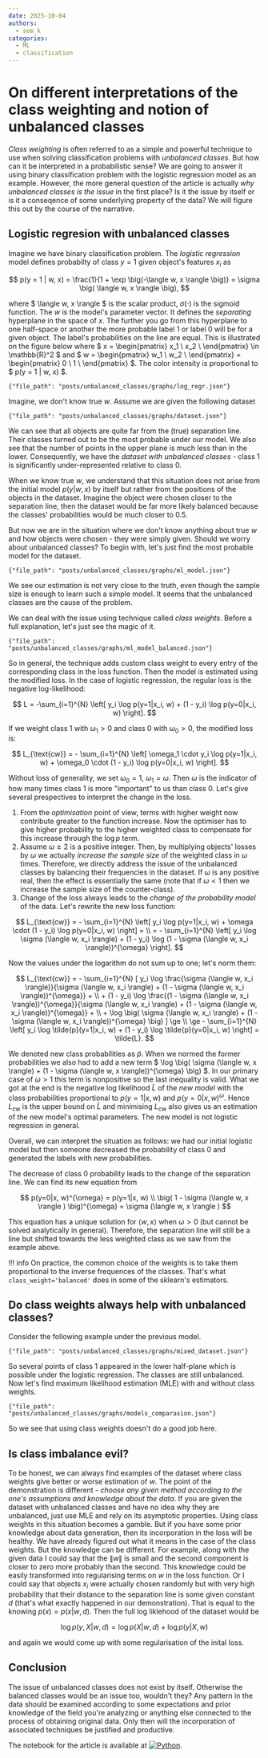 ```yaml
---
date: 2025-10-04
authors:
  - sem_k
categories:
  - ML
  - classification
---
```


# On different interpretations of the class weighting and notion of unbalanced classes

*Class weighting* is often referred to as a simple and powerful technique to use when solving classification problems with *unbalanced classes*. But how can it be interpreted in a probabilistic sense? We are going to answer it using binary classification problem with the logistic regression model as an example. However, the more general question of the article is actually *why unbalanced classes is the issue* in the first place? Is it the issue by itself or is it a conseqence of some underlying property of the data? We will figure this out by the course of the narrative.

<!-- more -->

## Logistic regresion with unbalanced classes

Imagine we have binary classification problem. The *logistic regression* model defines probabilty of class $y = 1$ given object's features $x_i$ as

$$
    p(y = 1 | w, x) = \frac{1}{1 + \exp \big(-\langle w, x \rangle \big)} = \sigma \big( \langle w, x \rangle \big),
$$

where $ \langle w, x \rangle $ is the scalar product, $\sigma(\cdot)$ is the sigmoid function. The $w$ is the model's parameter vector. It defines the *separating* hyperplane in the space of $x$. The further you go from this hyperplane to one half-space or another the more probable label $1$ or label $0$ will be for a given object. The label's probabilities on the line are equal. This is illustrated on the figure below where
    $
    x = \begin{pmatrix}
		x_1 \\
		x_2 \\
	    \end{pmatrix} \in \mathbb{R}^2
    $ 
and 
    $
        w = \begin{pmatrix}
		w_1 \\
		w_2 \\
	        \end{pmatrix} = 
        \begin{pmatrix}
		0 \\
		1 \\
	        \end{pmatrix}
    $.
The color intensity is proportional to $ p(y = 1 | w, x) $.

```plotly
{"file_path": "posts/unbalanced_classes/graphs/log_regr.json"}
```

Imagine, we don't know true $w$. Assume we are given the following dataset

```plotly
{"file_path": "posts/unbalanced_classes/graphs/dataset.json"}
```

We can see that all objects are quite far from the (true) separation line. Their classes turned out to be the most probable under our model. We also see that the number of points in the upper plane is much less than in the lower. Consequently, we have the *dataset with unbalanced classes* - class $1$ is significantly under-represented relative to class $0$.

When we know true $w$, we understand that this situation does not arise from the initial model $p(y|w, x)$ by itself but rather from the positions of the objects in the dataset. Imagine the object were chosen closer to the separation line, then the dataset would be far more likely balanced because the classes' probabilities would be much closer to $0.5$.

But now we are in the situation where we don't know anything about true $w$ and how objects were chosen - they were simply given. Should we worry about unbalanced classes? To begin with, let's just find the most probable model for the dataset.

```plotly
{"file_path": "posts/unbalanced_classes/graphs/ml_model.json"}
```

We see our estimation is not very close to the truth, even though the sample size is enough to learn such a simple model. It seems that the unbalanced classes are the cause of the problem.

We can deal with the issue using technique called *class weights*. Before a full explanation, let's just see the magic of it.

```plotly
{"file_path": "posts/unbalanced_classes/graphs/ml_model_balanced.json"}
```

So in general, the technique adds custom class weight to every entry of the corresponding class in the loss function. Then the model is estimated using the modified loss. In the case of logistic regression, the regular loss is the negative log-likelihood:

$$
    L = -\sum_{i=1}^{N} \left[ y_i \log p(y=1|x_i, w) + (1 - y_i) \log p(y=0|x_i, w) \right].
$$

If we weight class 1 with $\omega_1 > 0$ and class 0 with $\omega_0 > 0$, the modified loss is:

$$
    L_{\text{cw}} = - \sum_{i=1}^{N} \left[ \omega_1 \cdot y_i \log p(y=1|x_i, w) + \omega_0 \cdot (1 - y_i) \log p(y=0|x_i, w) \right].
$$

Without loss of generality, we set $\omega_0 = 1$, $\omega_1 = \omega$. Then $\omega$ is the indicator of how many times class 1 is more "important" to us than class 0. Let's give several prespectives to interpret the change in the loss.

1. From the *optimisation* point of view, terms with higher weight now contribute greater to the function increase. Now the optimiser has to give higher probability to the higher weighted class to compensate for this increase through the $\log p$ term.
2. Assume $\omega \ge 2$ is a positive integer. Then, by multiplying objects' losses by $\omega$ we actually *increase the sample size* of the weighted class in $\omega$ times. Therefore, we directly address the issue of the unbalanced classes by balancing their frequencies in the dataset. If $\omega$ is any positive real, then the effect is essentially the same (note that if $\omega < 1$ then we increase the sample size of the counter-class).
3. Change of the loss always leads to the *change of the probability model* of the data. Let's rewrite the new loss function:

$$
    L_{\text{cw}} = - \sum_{i=1}^{N} \left[ y_i \log p(y=1|x_i, w) + \omega \cdot (1 - y_i) \log p(y=0|x_i, w) \right] = \\ = - \sum_{i=1}^{N} \left[ y_i \log \sigma (\langle w, x_i \rangle) + (1 - y_i) \log (1 - \sigma (\langle w, x_i \rangle))^{\omega} \right].
$$

Now the values under the logarithm do not sum up to one; let's norm them:

$$
    L_{\text{cw}} = - \sum_{i=1}^{N} [ y_i \log \frac{\sigma (\langle w, x_i \rangle)}{\sigma (\langle w, x_i \rangle) + (1 - \sigma (\langle w, x_i \rangle))^{\omega}} + \\ + (1 - y_i) \log \frac{(1 - \sigma (\langle w, x_i \rangle))^{\omega}}{\sigma (\langle w, x_i \rangle) + (1 - \sigma (\langle w, x_i \rangle))^{\omega}} + \\ + \log \big( \sigma (\langle w, x_i \rangle) + (1 - \sigma (\langle w, x_i \rangle))^{\omega} \big) ] \ge \\ \ge - \sum_{i=1}^{N} \left[ y_i \log \tilde{p}(y=1|x_i, w) + (1 - y_i) \log \tilde{p}(y=0|x_i, w) \right] = \tilde{L}.
$$

We denoted new class probabilities as $\tilde{p}$. When we normed the former probabilities we also had to add a new term $ \log \big( \sigma (\langle w, x \rangle) + (1 - \sigma (\langle w, x \rangle))^{\omega} \big) $. In our primary case of $\omega > 1$ this term is nonpositive so the last inequality is valid. What we got at the end is the negative log likelihood $\tilde{L}$ of the *new model* with the class probabilities proportional to $p(y=1|x, w)$ and $p(y=0|x, w)^{\omega}$. Hence $L_{\text{cw}}$ is the upper bound on $\tilde{L}$ and minimising $L_{\text{cw}}$ also gives us an estimation of the new model's optimal parameters. The new model is not logistic regression in general.

Overall, we can interpret the situation as follows: we had our initial logistic model but then someone decreased the probability of class $0$ and generated the labels with new probabilities.

The decrease of class 0 probability leads to the change of the separation line. We can find its new equation from

$$
    p(y=0|x, w)^{\omega} = p(y=1|x, w) \\
    \big( 1 - \sigma (\langle w, x \rangle ) \big)^{\omega} = \sigma (\langle w, x \rangle )
$$

This equation has a unique solution for $\langle w, x \rangle$ when $\omega > 0$ (but cannot be solved analytically in general). Therefore, the separation line will still be a line but shifted towards the less weighted class as we saw from the example above.

!!! info
    On practice, the common choice of the weights is to take them proportional to the inverse frequences of the classes. That's what `class_weight='balanced'` does in some of the sklearn's estimators.

## Do class weights always help with unbalanced classes?

Consider the following example under the previous model.

```plotly
{"file_path": "posts/unbalanced_classes/graphs/mixed_dataset.json"}
```

So several points of class 1 appeared in the lower half-plane which is possible under the logistic regression. The classes are still unbalanced. Now let's find maximum likelihood estimation (MLE) with and without class weights.

```plotly
{"file_path": "posts/unbalanced_classes/graphs/models_comparasion.json"}
```

So we see that using class weights doesn't do a good job here.

## Is class imbalance evil?

To be honest, we can always find examples of the dataset where class weights give better or worse estimation of $w$. The point of the demonstration is different - *choose any given method according to the one's assumptions and knowledge about the data*. If you are given the dataset with unbalanced classes and have no idea why they are unbalanced, just use MLE and rely on its asymptotic properties. Using class weights in this situation becomes a gamble. But if you have some prior knowledge about data generation, then its incorporation in the loss will be healthy. We have already figured out what it means in the case of the class weights. But the knowledge can be different. For example, along with the given data I could say that the $\| w \|$ is small and the second component is closer to zero more probably than the second. This knowledge could be easily transformed into regularising terms on $w$ in the loss function. Or I could say that objects $x_i$ were actually chosen randomly but with very high probability that their distance to the separation line is some given constant $d$ (that's what exactly happened in our demonstration). That is equal to the knowing $p(x) = p(x | w, d)$. Then the full log liklehood of the dataset would be 

$$
    \log p(y, X | w, d) = \log p(X | w, d) + \log p(y| X, w)
$$

and again we would come up with some regularisation of the inital loss.

## Conclusion

The issue of unbalanced classes does not exist by itself. Otherwise the balanced classes would be an issue too, wouldn't they? Any pattern in the data should be examined according to some expectations and prior knowledge of the field you're analyzing or anything else connected to the process of obtaining original data. Only then will the incorporation of associated techniques be justified and productive.

The notebook for the article is available at [![Python](https://img.shields.io/badge/Github-8A2BE2?logo=github)](https://github.com/sem-k32/semk-blog/blob/master/docs/posts/unbalanced_classes/unbalanced_classes.ipynb).
